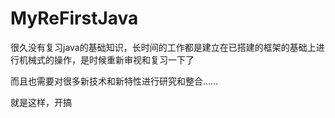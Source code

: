 # MyReFirstJava
很久没有复习java的基础知识，长时间的工作都是建立在已搭建的框架的基础上进行机械式的操作，是时候重新审视和复习一下了

而且也需要对很多新技术和新特性进行研究和整合......

就是这样，开搞

